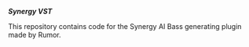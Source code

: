***Synergy VST***

This repository contains code for the Synergy AI Bass generating plugin made by Rumor.
